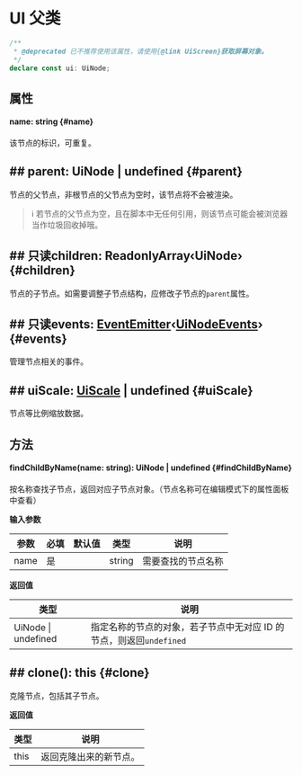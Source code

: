 <script setup>
import '/style.css'
</script>

# UI 父类

```typescript
/**
 * @deprecated 已不推荐使用该属性，请使用{@link UiScreen}获取屏幕对象。
 */
declare const ui: UiNode;
```

## 属性

#### <font id="API" />name<font id="Type">: string</font> {#name}

该节点的标识，可重复。

## ## <font id="API" />parent<font id="Type">: UiNode | undefined</font> {#parent}

节点的父节点，非根节点的父节点为空时，该节点将不会被渲染。

> ℹ️ 若节点的父节点为空，且在脚本中无任何引用，则该节点可能会被浏览器当作垃圾回收掉哦。

## ## <font id="API" /><font id="ReadOnly">只读</font>children<font id="Type">: ReadonlyArray‹UiNode›</font> {#children}

节点的子节点。如需要调整子节点结构，应修改子节点的`parent`属性。

## ## <font id="API" /><font id="ReadOnly">只读</font>events<font id="Type">: [EventEmitter](/ClientUI/UiEvent)‹[UiNodeEvents](/ClientUI/UiRenderable#事件)›</font> {#events}

管理节点相关的事件。

## ## <font id="API" />uiScale<font id="Type">: [UiScale](/ClientUI/maths/UiScale) | undefined</font> {#uiScale}

节点等比例缩放数据。

## 方法

#### <font id="API" />findChildByName(<font id="Type">name: string</font>)<font id="Type">: UiNode | undefined</font> {#findChildByName}

按名称查找子节点，返回对应子节点对象。（节点名称可在编辑模式下的属性面板中查看）

**输入参数**

| **参数** | **必填** | **默认值** | **类型** | **说明**           |
| -------- | -------- | ---------- | -------- | ------------------ |
| name     | 是       |            | string   | 需要查找的节点名称 |

**返回值**

| **类型**                | **说明**                                                            |
| ----------------------- | ------------------------------------------------------------------- |
| UiNode &#124; undefined | 指定名称的节点的对象，若子节点中无对应 ID 的节点，则返回`undefined` |

## ## <font id="API" />clone()<font id="Type">: this</font> {#clone}

克隆节点，包括其子节点。

**返回值**

| **类型** | **说明**               |
| -------- | ---------------------- |
| this     | 返回克隆出来的新节点。 |

